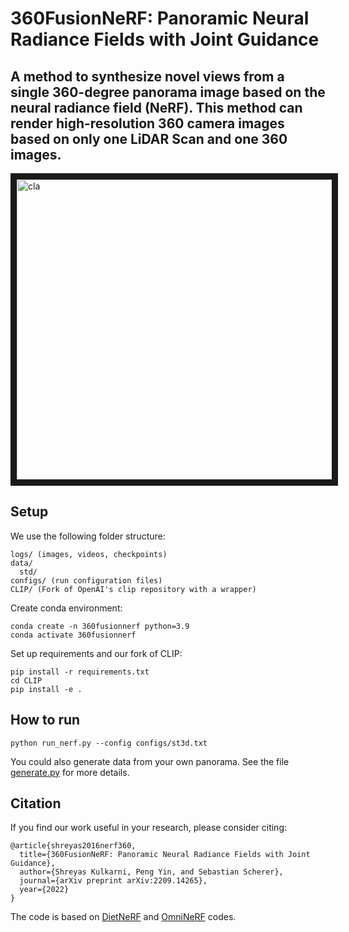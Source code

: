 # 360FusionNeRF: Panoramic Neural Radiance Fields with Joint Guidance
## A method to synthesize novel views from a single 360-degree panorama image based on the neural radiance field (NeRF). This method can render high-resolution 360 camera images based on only one LiDAR Scan and one 360 images. 

<a href="https://www.youtube.com/embed/JN0OsU-92XA" target="_blank"><img src="http://img.youtube.com/vi/JN0OsU-92XA/0.jpg" 
alt="cla" width="640" height="480" border="10" /></a>

## Setup

We use the following folder structure:
```
logs/ (images, videos, checkpoints)
data/
  std/
configs/ (run configuration files)
CLIP/ (Fork of OpenAI's clip repository with a wrapper)
```

Create conda environment:
```
conda create -n 360fusionnerf python=3.9
conda activate 360fusionnerf
```

Set up requirements and our fork of CLIP:
```
pip install -r requirements.txt
cd CLIP
pip install -e .
```

## How to run
```
python run_nerf.py --config configs/st3d.txt
```

You could also generate data from your own panorama.
See the file [generate.py](https://github.com/MetaSLAM/360FusionNeRF/tree/main/generate_data/generate.py) for more details.

## Citation
If you find our work useful in your research, please consider citing:

	@article{shreyas2016nerf360,
	  title={360FusionNeRF: Panoramic Neural Radiance Fields with Joint Guidance},
	  author={Shreyas Kulkarni, Peng Yin, and Sebastian Scherer},
	  journal={arXiv preprint arXiv:2209.14265},
	  year={2022}
	}
   
The code is based on [DietNeRF](https://github.com/ajayjain/DietNeRF) and [OmniNeRF](https://github.com/cyhsu14/OmniNeRF) codes.
